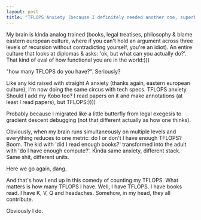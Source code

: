 ```yaml
---
layout: post
title: "TFLOPS Anxiety (because I definitely needed another one, superb)"
---
```

My brain is kinda analog trained (books, legal treatises, philosophy & blame eastern european culture, where if you can't hold an argument across three levels of recursion without contradicting yourself, you're an idiot). An entire culture that looks at diplomas & asks: 'ok, but what can you actually do?'. That kind of eval of how functional you are in the world:)))

"how many TFLOPS do you have?". Seriously?

Like any kid raised with straight A anxiety (thanks again, eastern european culture), I'm now doing the same circus with tech specs. TFLOPS anxiety. Should I add my Kobo too? I read papers on it and make annotations (at least I read papers), but TFLOPS:))))

Probably because I migrated like a little butterfly from legal exegesis to gradient descent debugging (not that different actually as how one thinks).

Obviously, when my brain runs simultaneously on multiple levels and everything reduces to one metric: do I or don't I have enough TFLOPS? Boom. The kid with 'did I read enough books?' transformed into the adult with 'do I have enough compute?'. Kinda same anxiety, different stack. Same shit, different units. 

Here we go again, dang.

And that's how I end up in this comedy of counting my TFLOPS. What matters is how many TFLOPS I have.
Well, I have TFLOPS. I have books read. I have K, V, Q and headaches. Somehow, in my head, they all contribute.

Obviously I do.
